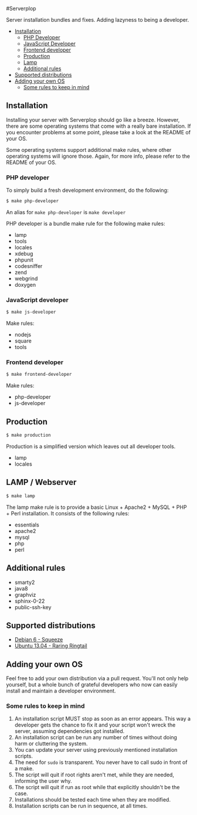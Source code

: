 #Serverplop

Server installation bundles and fixes. Adding lazyness to being a developer.

- [Installation](#installation)
  - [PHP Developer](#php-developer)
  - [JavaScript Developer](#javascript-developer)
  - [Frontend developer](#frontend-developer)
  - [Production](#production)
  - [Lamp](#lamp)
  - [Additional rules](#additional-rules)
- [Supported distributions](#supported-distributions)
- [Adding your own OS](#adding-your-own-os)
  - [Some rules to keep in mind](#some-rules-to-keep-in-mind)

## Installation

Installing your server with Serverplop should go like a breeze. However, there are some operating systems that come with a really bare installation. If you encounter problems at some point, please take a look at the README of your OS.

Some operating systems support additional make rules, where other operating systems will ignore those.
Again, for more info, please refer to the README of your OS.

### PHP developer

To simply build a fresh development environment, do the following:


```bash
$ make php-developer
```

An alias for `make php-developer` is `make developer`

PHP developer is a bundle make rule for the following make rules:

- lamp
- tools
- locales
- xdebug
- phpunit
- codesniffer
- zend
- webgrind
- doxygen

### JavaScript developer

```bash
$ make js-developer
```

Make rules:

- nodejs
- square
- tools

### Frontend developer

```bash
$ make frontend-developer
```

Make rules:

- php-developer
- js-developer

## Production

```bash
$ make production
```

Production is a simplified version which leaves out all developer tools.

- lamp
- locales

## LAMP / Webserver

```bash
$ make lamp
```
The lamp make rule is to provide a basic Linux + Apache2 + MySQL + PHP + Perl installation. It consists of the following rules:

- essentials
- apache2
- mysql
- php
- perl

## Additional rules

- smarty2
- java8
- graphviz
- sphinx-0-22
- public-ssh-key

## Supported distributions
- [Debian 6 - Squeeze](https://github.com/johmanx10/serverplop/tree/master/debian-6)
- [Ubuntu 13.04 - Raring Ringtail](https://github.com/johmanx10/serverplop/tree/master/ubuntu-13.04)

## Adding your own OS
Feel free to add your own distribution via a pull request. You'll not only help yourself, but a whole bunch of grateful developers who now can easily install and maintain a developer environment.

### Some rules to keep in mind
1. An installation script MUST stop as soon as an error appears. This way a developer gets the chance to fix it and your script won't wreck the server, assuming dependencies got installed.
2. An installation script can be run any number of times without doing harm or cluttering the system.
3. You can update your server using previously mentioned installation scripts.
4. The need for `sudo` is transparent. You never have to call sudo in front of a make.
5. The script will quit if root rights aren't met, while they are needed, informing the user why.
6. The script will quit if run as root while that explicitly shouldn't be the case.
7. Installations should be tested each time when they are modified.
8. Installation scripts can be run in sequence, at all times.

